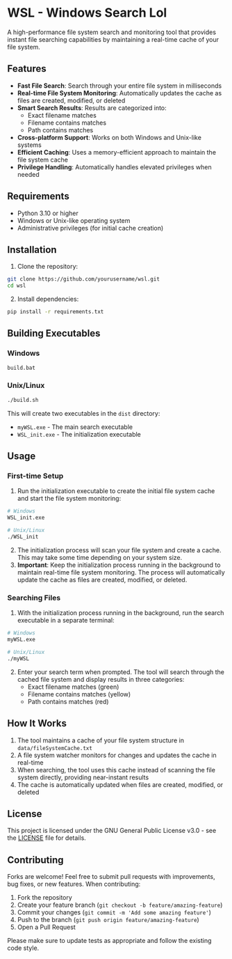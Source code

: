 # WSL - Windows Search Lol

A high-performance file system search and monitoring tool that provides instant file searching capabilities by maintaining a real-time cache of your file system.

## Features

- **Fast File Search**: Search through your entire file system in milliseconds
- **Real-time File System Monitoring**: Automatically updates the cache as files are created, modified, or deleted
- **Smart Search Results**: Results are categorized into:
  - Exact filename matches
  - Filename contains matches
  - Path contains matches
- **Cross-platform Support**: Works on both Windows and Unix-like systems
- **Efficient Caching**: Uses a memory-efficient approach to maintain the file system cache
- **Privilege Handling**: Automatically handles elevated privileges when needed

## Requirements

- Python 3.10 or higher
- Windows or Unix-like operating system
- Administrative privileges (for initial cache creation)

## Installation

1. Clone the repository:
```bash
git clone https://github.com/yourusername/wsl.git
cd wsl
```

2. Install dependencies:
```bash
pip install -r requirements.txt
```

## Building Executables

### Windows
```bash
build.bat
```

### Unix/Linux
```bash
./build.sh
```

This will create two executables in the `dist` directory:
- `myWSL.exe` - The main search executable
- `WSL_init.exe` - The initialization executable

## Usage

### First-time Setup

1. Run the initialization executable to create the initial file system cache and start the file system monitoring:
```bash
# Windows
WSL_init.exe

# Unix/Linux
./WSL_init
```

2. The initialization process will scan your file system and create a cache. This may take some time depending on your system size.
3. **Important**: Keep the initialization process running in the background to maintain real-time file system monitoring. The process will automatically update the cache as files are created, modified, or deleted.

### Searching Files

1. With the initialization process running in the background, run the search executable in a separate terminal:
```bash
# Windows
myWSL.exe

# Unix/Linux
./myWSL
```

2. Enter your search term when prompted. The tool will search through the cached file system and display results in three categories:
   - Exact filename matches (green)
   - Filename contains matches (yellow)
   - Path contains matches (red)

## How It Works

1. The tool maintains a cache of your file system structure in `data/fileSystemCache.txt`
2. A file system watcher monitors for changes and updates the cache in real-time
3. When searching, the tool uses this cache instead of scanning the file system directly, providing near-instant results
4. The cache is automatically updated when files are created, modified, or deleted

## License

This project is licensed under the GNU General Public License v3.0 - see the [LICENSE](LICENSE) file for details.

## Contributing

Forks are welcome! Feel free to submit pull requests with improvements, bug fixes, or new features. When contributing:

1. Fork the repository
2. Create your feature branch (`git checkout -b feature/amazing-feature`)
3. Commit your changes (`git commit -m 'Add some amazing feature'`)
4. Push to the branch (`git push origin feature/amazing-feature`)
5. Open a Pull Request

Please make sure to update tests as appropriate and follow the existing code style.
